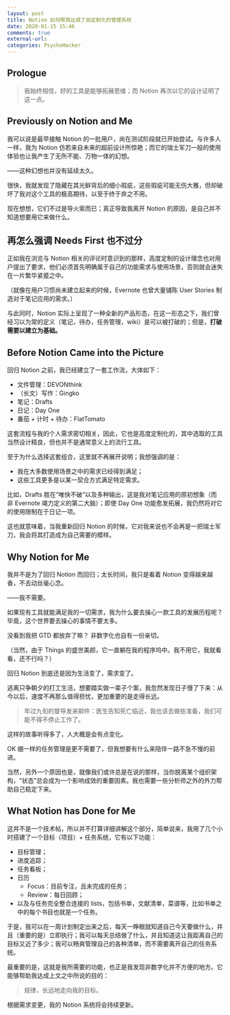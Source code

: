 ```yaml
---
layout: post
title: Notion 如何帮我达成了自定制化的管理系统
date: 2020-01-15 15:46
comments: true
external-url:
categories: PsychoHacker
---
```


## Prologue

> 我始终相信，好的工具是能够拓展思维；而 Notion 再次以它的设计证明了这一点。

## Previously on Notion and Me

我可以说是最早接触 Notion 的一批用户，尚在测试阶段就已开始尝试。与许多人一样，我为 Notion 仿若来自未来的超前设计所惊艳；而它的瑞士军刀一般的使用体验也让我产生了无所不能、万物一体的幻想。

——这种幻想也并没有延续太久。

很快，我就发现了隐藏在其光鲜背后的细小瑕疵，这些瑕疵可能无伤大雅，但却破坏了我对这个工具的极高期待，以至于终于弃之不用。

现在想想，它们不过是导火索而已；真正导致我离开 Notion 的原因，是自己并不知道想要用它来做什么。

## 再怎么强调 Needs First 也不过分

正如我在浏览与 Notion 相关的评论时意识到的那样，高度定制的设计理念也对用户提出了要求，他们必须首先明确属于自己的功能需求与使用场景，否则就会迷失在一片繁华紧蹙之中。

（就像在用户习惯尚未建立起来的时候，Evernote 也曾大量铺陈 User Stories 制造对于笔记应用的需求。）

与此同时，Notion 实际上呈现了一种全新的产品形态，在这一形态之下，我们曾经习以为常的定义（笔记，待办，任务管理，wiki）是可以被打破的；但是，**打破需要以建立为基础。**



## Before Notion Came into the Picture

回归 Notion 之前，我已经建立了一套工作流，大体如下：

- 文件管理：DEVONthink
- （长文）写作：Gingko
- 笔记：Drafts
- 日记：Day One
- 番茄 + 计时 + 待办：FlatTomato

这套流程与我的个人需求密切相关，因此，它也是高度定制化的，其中选取的工具当然设计精良，但也并不是通常意义上的流行工具。

至于为什么选择这套组合，这里就不再展开说明；我想强调的是：

- 我在大多数使用场景之中的需求已经得到满足；
- 这些工具更多是以某一契合方式满足特定需求。

比如，Drafts 胜在“唯快不破”以及多种输出，这是我对笔记应用的原初想象（而非 Evernote 竭力定义的第二大脑）；即使 Day One 功能愈发拓展，我仍然将对它的使用限制在于日记一项。

这也就意味着，当我重新回归 Notion 的时候，它对我来说也不会再是一把瑞士军刀，我会将其打造成为自己需要的模样。

## Why Notion for Me

我并不是为了回归 Notion 而回归；太长时间，我只是看着 Notion 变得越来越香，不去动丝毫心念。

——我不需要。

如果现有工具就能满足我的一切需求，我为什么要去操心一款工具的发展历程呢？毕竟，这个世界要去操心的事情不要太多。

没看到我把 GTD 都放弃了嘛？
非数字化也自有一份亲切。

（当然，由于 Things 的盛世美颜，它一直躺在我的程序坞中。我不用它，我就看看，还不行吗？）

回归 Notion 到底还是因为生活变了，需求变了。

逃离只争朝夕的打工生活，想要踏实做一辈子个案，我忽然发现日子慢了下来：从今以后，速度不再那么值得担忧，更加重要的是走得长远。

> 年过九旬的督导发来邮件：医生告知死亡临近，我也该去做些准备，我们可能不得不停止工作了。

这样的故事听得多了，人大概是会有点变化。

OK 绷一样的任务管理是更不需要了，但我想要有什么来陪伴一路不急不慢的前进。

当然，另外一个原因也是，就像我们或许总是在说的那样，当你脱离某个组织架构，“状态”总会成为一个影响成效的重要因素。我也需要一些分析师之外的外力帮助自己稳定下来。

## What Notion has Done for Me

这并不是一个技术帖，所以并不打算详细讲解这个部分，简单说来，我用了几个小时搭建了一个目标（项目）+ 任务系统，它有以下功能：

- 目标管理；
- 进度追踪；
- 任务看板；
- 日历
  - Focus：目前专注，且未完成的任务；
  - Review：每日回顾；
- 以及与任务完全整合连接的 lists，包括书单，文献清单，菜谱等，比如书单之中的每个书目也就是一个任务。

于是，我可以在一周计划制定出来之后，每天一睁眼就知道自己今天要做什么，并且（重要的是）立即执行；我可以每天总结做了什么，并且知道这让我距离自己的目标又近了多少；我可以畅爽管理自己的各种清单，而不需要离开自己的任务系统。

最重要的是，这就是我所需要的功能，也正是我发现非数字化并不方便的地方。它能够帮助我达成上文之中所说的目的：

> 规律，长远地走向我的目标。

根据需求变更，我的 Notion 系统将会持续更新。